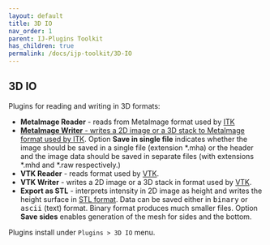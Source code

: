 ```yaml
---
layout: default
title: 3D IO
nav_order: 1
parent: IJ-Plugins Toolkit
has_children: true
permalink: /docs/ijp-toolkit/3D-IO
---
```


##  3D IO

Plugins for reading and writing in 3D formats:

* **MetaImage Reader** - reads from MetaImage format used by <a href="http://itk.org/">ITK
* **MetaImage Writer** - writes a 2D image or a 3D stack to MetaImage format used by <a href="http://itk.org/">ITK</a>.
        Option <strong>Save in single file</strong> indicates whether the image should be saved in a single file
        (extension *.mha) or the header and the image data should be saved in separate files (with extensions *.mhd
        and *.raw respectively.)
* **VTK Reader** - reads format used by <a href="http://vtk.org/">VTK</a>.
* **VTK Writer** - writes a 2D image or a 3D stack in format used by <a href="http://vtk.org/">VTK</a>.
* **Export as STL** - interprets intensity in 2D image as height and writes the height surface in
        <a href="http://en.wikipedia.org/wiki/STL_%28file_format%29">STL format</a>. Data can be saved either in
        <samp>binary</samp> or <samp>ascii</samp> (text) format. Binary format produces much smaller files.
        Option <strong>Save sides</strong> enables generation of the mesh for sides and the bottom.

Plugins install under `Plugins > 3D IO` menu.
